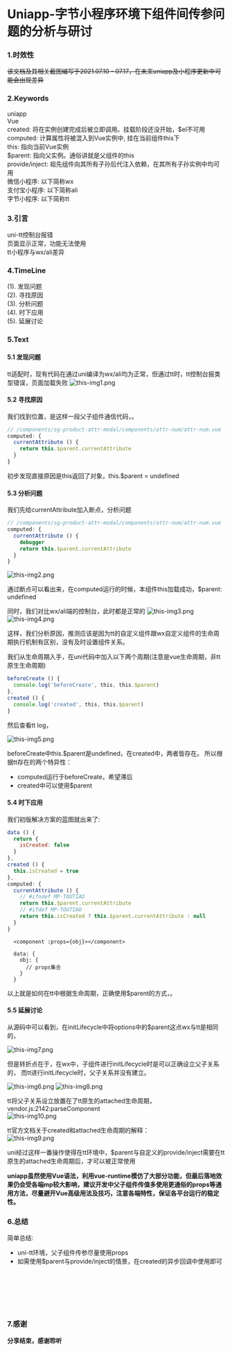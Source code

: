 # Uniapp-字节小程序环境下组件间传参问题的分析与研讨

### 1.时效性
~~该文档及其相关截图编写于2021.07.10 - 07.17，在未来uniapp及小程序更新中可能会出现差异~~

### 2.Keywords
uniapp<br>
Vue<br>
created: 将在实例创建完成后被立即调用。挂载阶段还没开始，$el不可用<br>
computed: 计算属性将被混入到Vue实例中, 挂在当前组件this下<br>
this: 指向当前Vue实例<br>
$parent: 指向父实例。通俗讲就是父组件的this<br>
provide/inject: 祖先组件向其所有子孙后代注入依赖，在其所有子孙实例中均可用<br>
微信小程序: 以下简称wx<br>
支付宝小程序: 以下简称ali<br>
字节小程序: 以下简称tt<br>


### 3.引言
uni-tt控制台报错<br>
页面显示正常，功能无法使用<br>
tt小程序与wx/ali差异<br>

### 4.TimeLine

(1). 发现问题<br>
(2). 寻找原因<br>
(3). 分析问题<br>
(4). 时下应用<br>
(5). 延展讨论<br>


### 5.Text

#### 5.1 发现问题
tt适配时，现有代码在通过uni编译为wx/ali均为正常，但通过tt时，tt控制台报类型错误，页面加载失败
![this-img1.png](https://github.com/ColorChan/Basic/blob/master/seminar/source/this-img1.png)

#### 5.2 寻找原因

我们找到位置，是这样一段父子组件通信代码，。
``` js
// /components/sg-product-attr-modal/components/attr-num/attr-num.vue
computed: {
  currentAttribute () {
    return this.$parent.currentAttribute
  }
}
```

初步发现直接原因是this返回了对象，this.$parent = undefined


#### 5.3 分析问题

我们先给currentAttribute加入断点，分析问题
``` js
// /components/sg-product-attr-modal/components/attr-num/attr-num.vue
computed: {
  currentAttribute () {
    debugger
    return this.$parent.currentAttribute
  }
}
```

![this-img2.png](https://github.com/ColorChan/Basic/blob/master/seminar/source/this-img2.png)

通过断点可以看出来，在computed运行的时候，本组件this加载成功，$parent: undefined

同时，我们对比wx/ali端的控制台，此时都是正常的
![this-img3.png](https://github.com/ColorChan/Basic/blob/master/seminar/source/this-img3.png)
![this-img4.png](https://github.com/ColorChan/Basic/blob/master/seminar/source/this-img4.png)

这样，我们分析原因，推测应该是因为tt的自定义组件跟wx自定义组件的生命周期执行机制有区别，没有及时设置组件关系。

我们从生命周期入手，在uni代码中加入以下两个周期(注意是vue生命周期，非tt原生生命周期)
```js
beforeCreate () {
  console.log('beforeCreate', this, this.$parent)
},
created () {
  console.log('created', this, this.$parent)
}
```
然后查看tt log，

![this-img5.png](https://github.com/ColorChan/Basic/blob/master/seminar/source/this-img5.png)

beforeCreate中this.$parent是undefined，在created中，两者皆存在。
所以根据tt存在的两个特异性：
- computed运行于beforeCreate，希望滞后
- created中可以使用$parent


#### 5.4 时下应用
我们初版解决方案的蓝图就出来了:
```js
data () {
  return {
    isCreated: false
  }
},
created () {
  this.isCreated = true
},
computed: {
  currentAttribute () {
    // #ifndef MP-TOUTIAO
    return this.$parent.currentAttribute
    // #ifdef MP-TOUTIAO
    return this.isCreated ? this.$parent.currentAttribute : null
  }
}
```

``` text
  <component :props={obj}></component>

  data: {
    obj: {
      // props集合
    }
  }
```

以上就是如何在tt中根据生命周期，正确使用$parent的方式，。
<!-- 那么为什么会出现这种情况呢，我们如何对uni以及tt的生命周期知根知底呢，。 -->

#### 5.5 延展讨论

从源码中可以看到，在initLifecycle中将options中的$parent这点wx与tt是相同的，

![this-img7.png](https://github.com/ColorChan/Basic/blob/master/seminar/source/this-img7.png)

但是转折点在于，在wx中，子组件进行initLifecycle时是可以正确设立父子关系的，
而tt进行initLifecycle时，父子关系并没有建立。

![this-img6.png](https://github.com/ColorChan/Basic/blob/master/seminar/source/this-img6.png)
![this-img8.png](https://github.com/ColorChan/Basic/blob/master/seminar/source/this-img8.png)

tt将父子关系设立放置在了tt原生的attached生命周期，vendor.js:2142:parseComponent<br>
![this-img10.png](https://github.com/ColorChan/Basic/blob/master/seminar/source/this-img10.png)

tt官方文档关于created和attached生命周期的解释：<br>
![this-img9.png](https://github.com/ColorChan/Basic/blob/master/seminar/source/this-img9.png)

uni经过这样一番操作使得在tt环境中，$parent与自定义的provide/inject需要在tt原生的attached生命周期后，才可以被正常使用

**uniapp虽然使用Vue语法，利用vue-runtime模仿了大部分功能，但最后落地效果仍会受各端mp较大影响，建议开发中父子组件传值多使用更通俗的props等通用方法，尽量避开Vue高级用法及技巧，注意各端特性，保证各平台运行的稳定性。**


### 6.总结

简单总结:
- uni-tt环境，父子组件传参尽量使用props
- 如需使用$parent与provide/inject的情景，在created的异步回调中使用即可


<br><br><br><br><br>

### 7.感谢

**分享结束，感谢聆听**
